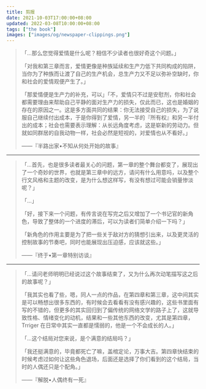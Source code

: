 ```yaml
---
title: 剪报
date: 2021-10-03T17:00:00+08:00
updated: 2022-03-08T10:00:00+08:00
tags: ["the book"]
images: ["images/og/newspaper-clippings.png"]
---
```


> 「...那么您觉得爱情是什么呢？相信不少读者也很好奇这个问题。」<!--more-->
>
> 「对我和第三章而言，爱情更像是种族延续和生产力低下共同构成的陷阱，当你为了种族而让渡了自己的生产机会，总生产力又不足以弥补空缺时，你和社会的爱情观便产生了。」
>
> 「那爱情便是生产力的补充，可以」「不，爱情只不过是安慰剂，你和社会都需要理由来帮助自己平静的面对生产力的损失，仅此而已，这也是婚姻的存在的原因之一。这是多方面共同的结果：你无法接受自己的损失，为了说服自己继续付出成本，于是你得到了爱情，另一半的『所有权』和另一半付出的成本；社会也需要表示理解：从长远角度考虑，这是崭新的劳动力。但就如同群居的自我动物一样，社会必然是短视的，对爱情也从不看好。」
> 
> ——『半路出家•不知从何处开始的故事』

---

> 「...首先，也是很多读者最关心的问题，第一章的整个舞台都变了，展现出了一个奇妙的世界，也就是第三章中的远方，请问有什么用意吗，以及整个行文风格和主题的改变，是为什么想这样写，有没有想过可能会销量惨淡呢？」
>
> 「...」
>
> 「好，接下来一个问题，有传言说在写完之后又增加了一个书记官的新角色，导致了整体的一个进度的滞后，可以为读者们简单介绍一下吗？」
>
> 「新角色的作用主要是为了把一些关于敌对方的猜想引出来，以及更灵活的控制故事的节奏吧，同时也能展现出压迫感，应该就这些。」
>
> ——『终于•第一章特别访谈』

---

> 「...请问老师明明已经说过这个故事结束了，又为什么再次动笔描写这之后的故事呢？」
>
> 「我其实也看了些，嗯，同人一点的作品，在第四章和第三章，这中间其实是可以畅想出很多东西的，有时候会去看看有没有感兴趣的，这些书里面有写的不错的，但更多的其实回归到了偏传统的网络文学的路子上了，这就导致性格、情绪变化的动机，结果和一些其他东西的改变，尤其是第四章，Trriger 在日常中其实一直都是懦弱的，他是一个不会成长的人。」
>
> 「...这个结局对您来说，是个满意的结局吗？」
>
> 「我还挺满意的，毕竟都死亡了嘛，盖棺定论，万事大吉。第四章快结束的时候考虑过如何让这些角色退场，后面还是选择了你们看到的这个结局，当时的人偶还只是个配角。」
>
> ——『解脱•人偶终有一死』